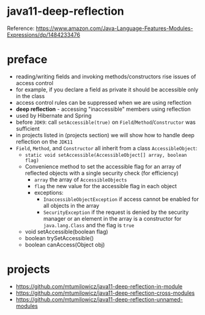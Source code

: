 # java11-deep-reflection

Reference: https://www.amazon.com/Java-Language-Features-Modules-Expressions/dp/1484233476

# preface
* reading/writing fields and invoking methods/constructors
rise issues of access control
* for example, if you declare a field as private it should
  be accessible only in the class
* access control rules can be suppressed when we 
are using reflection
* **deep reflection** - accessing "inaccessible" members using
reflection
* used by Hibernate and Spring
* before `JDK9`: call `setAccessible(true)` on 
`Field`/`Method`/`Constructor` was sufficient
* in projects listed in (projects section) we will show how to handle 
deep reflection on the `JDK11`
* `Field`, `Method`, and `Constructor` all inherit from a 
class `AccessibleObject`:
    * `static void setAccessible(AccessibleObject[] array, boolean flag)`
    - Convenience method to set the accessible flag for an array of reflected 
    objects with a single security check (for efficiency)
        * `array` the array of `AccessibleObjects`
        * `flag` the new value for the accessible flag
              in each object
        * exceptions:
            * `InaccessibleObjectException` if access cannot be enabled for all
             objects in the array
            * `SecurityException` if the request is denied by the security manager
             or an element in the array is a constructor for `java.lang.Class`
             and the flag is `true`
    * void setAccessible(boolean flag)
    * boolean trySetAccessible()
    * boolean canAccess(Object obj)

# projects
* https://github.com/mtumilowicz/java11-deep-reflection-in-module
* https://github.com/mtumilowicz/java11-deep-reflection-cross-modules
* https://github.com/mtumilowicz/java11-deep-reflection-unnamed-modules
